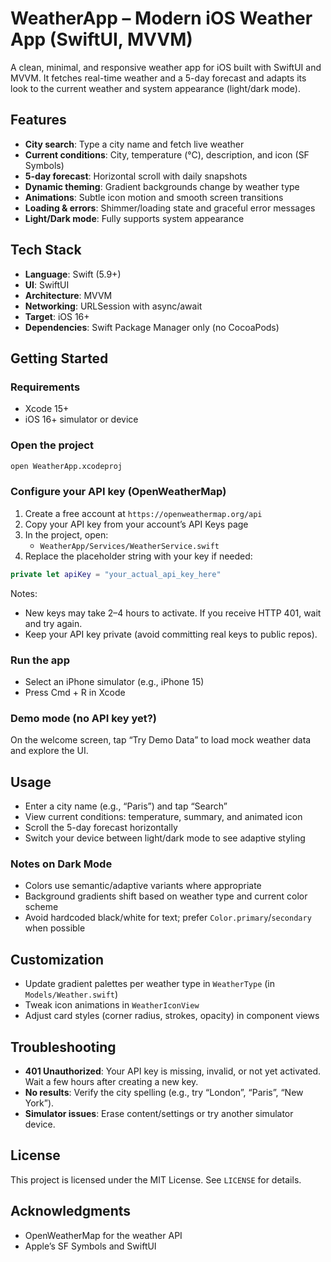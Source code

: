 # WeatherApp – Modern iOS Weather App (SwiftUI, MVVM)

A clean, minimal, and responsive weather app for iOS built with SwiftUI and MVVM. It fetches real-time weather and a 5-day forecast and adapts its look to the current weather and system appearance (light/dark mode).

## Features

- **City search**: Type a city name and fetch live weather
- **Current conditions**: City, temperature (°C), description, and icon (SF Symbols)
- **5-day forecast**: Horizontal scroll with daily snapshots
- **Dynamic theming**: Gradient backgrounds change by weather type
- **Animations**: Subtle icon motion and smooth screen transitions
- **Loading & errors**: Shimmer/loading state and graceful error messages
- **Light/Dark mode**: Fully supports system appearance

## Tech Stack

- **Language**: Swift (5.9+)
- **UI**: SwiftUI
- **Architecture**: MVVM
- **Networking**: URLSession with async/await
- **Target**: iOS 16+
- **Dependencies**: Swift Package Manager only (no CocoaPods)


## Getting Started

### Requirements
- Xcode 15+
- iOS 16+ simulator or device

### Open the project
```bash
open WeatherApp.xcodeproj
```

### Configure your API key (OpenWeatherMap)
1. Create a free account at `https://openweathermap.org/api`
2. Copy your API key from your account’s API Keys page
3. In the project, open:
   - `WeatherApp/Services/WeatherService.swift`
4. Replace the placeholder string with your key if needed:
```swift
private let apiKey = "your_actual_api_key_here"
```
Notes:
- New keys may take 2–4 hours to activate. If you receive HTTP 401, wait and try again.
- Keep your API key private (avoid committing real keys to public repos).

### Run the app
- Select an iPhone simulator (e.g., iPhone 15)
- Press Cmd + R in Xcode

### Demo mode (no API key yet?)
On the welcome screen, tap “Try Demo Data” to load mock weather data and explore the UI.

## Usage
- Enter a city name (e.g., “Paris”) and tap “Search”
- View current conditions: temperature, summary, and animated icon
- Scroll the 5-day forecast horizontally
- Switch your device between light/dark mode to see adaptive styling


### Notes on Dark Mode
- Colors use semantic/adaptive variants where appropriate
- Background gradients shift based on weather type and current color scheme
- Avoid hardcoded black/white for text; prefer `Color.primary`/`secondary` when possible

## Customization
- Update gradient palettes per weather type in `WeatherType` (in `Models/Weather.swift`)
- Tweak icon animations in `WeatherIconView`
- Adjust card styles (corner radius, strokes, opacity) in component views

## Troubleshooting
- **401 Unauthorized**: Your API key is missing, invalid, or not yet activated. Wait a few hours after creating a new key.
- **No results**: Verify the city spelling (e.g., try “London”, “Paris”, “New York”).
- **Simulator issues**: Erase content/settings or try another simulator device.

## License
This project is licensed under the MIT License. See `LICENSE` for details.

## Acknowledgments
- OpenWeatherMap for the weather API
- Apple’s SF Symbols and SwiftUI
